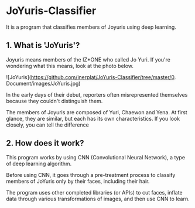# JoYuris-Classifier

It is a program that classifies members of Joyuris using deep learning.

## 1. What is 'JoYuris'?

Joyuris means members of the IZ*ONE who called Jo Yuri.
If you're wondering what this means, look at the photo below.

![JoYuris](https://github.com/inerplat/JoYuris-Classifier/tree/master/0. Document/images/JoYuris.jpg)

In the early days of their debut, reporters often misrepresented themselves because they couldn't distinguish them.

The members of Joyuris are composed of Yuri, Chaewon and Yena. At first glance, they are similar, but each has its own characteristics. If you look closely, you can tell the difference

## 2. How does it work?

This program works by using CNN (Convolutional Neural Network), a type of deep learning algorithm.

Before using CNN, it goes through a pre-treatment process to classify members of JoYuris only by their faces, including their hair.

The program uses other completed libraries (or APIs) to cut faces, inflate data through various transformations of images, and then use CNN to learn.
